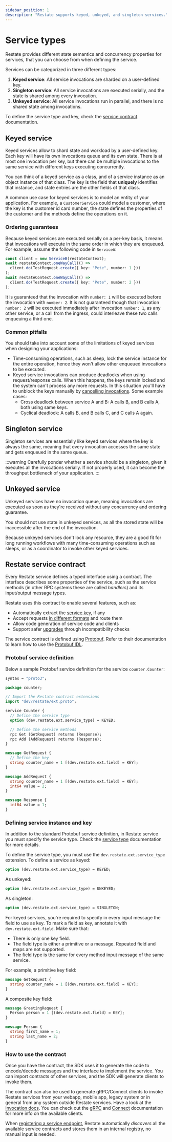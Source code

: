 ```yaml
---
sidebar_position: 1
description: "Restate supports keyed, unkeyed, and singleton services."
---
```


# Service types

Restate provides different state semantics and concurrency properties for services, that you can choose from when defining the service.

Services can be categorized in three different types:

1. **Keyed service**: All service invocations are sharded on a user-defined key.
2. **Singleton service**: All service invocations are executed serially, and the state is shared among every invocation.
3. **Unkeyed service**: All service invocations run in parallel, and there is no shared state among invocations.

To define the service type and key, check the [service contract](/services/service_type#restate-service-contract) documentation.

## Keyed service

Keyed services allow to shard state and workload by a user-defined key. Each key will have its own invocations queue and its own state. There is at most one invocation per key, but there can be multiple invocations to the same service with different keys executing concurrently.

You can think of a keyed service as a class, and of a service instance as an object instance of that class. The key is the field that **uniquely** identifies that instance, and state entries are the other fields of that class.

A common use case for keyed services is to model an entity of your application. For example, a `CustomerService` could model a customer, where the key is the customer id card number, the state defines the properties of the customer and the methods define the operations on it. 

### Ordering guarantees

Because keyed services are executed serially on a per-key basis, it means that invocations will execute in the same order in which they are enqueued. For example, assume the following code in `ServiceA`:

```typescript
const client = new ServiceB(restateContext);
await restateContext.oneWayCall(() =>
  client.do(TestRequest.create({ key: "Pete", number: 1 }))
);
await restateContext.oneWayCall(() =>
  client.do(TestRequest.create({ key: "Pete", number: 2 }))
);
```

It is guaranteed that the invocation with `number: 1` will be executed before the invocation with `number: 2`. It is not guaranteed though that invocation `number: 2` will be executed immediately after invocation `number: 1`, as any other service, or a call from the ingress, could interleave these two calls enqueuing a third one.

### Common pitfalls

You should take into account some of the limitations of keyed services when designing your applications:

* Time-consuming operations, such as sleep, lock the service instance for the entire operation, hence they won't allow other enqueued invocations to be executed.
* Keyed service invocations can produce deadlocks when using request/response calls. When this happens, the keys remain locked and the system can't process any more requests. In this situation you'll have to unblock the keys manually by [cancelling invocations](/services/invocation#cancel-an-invocation). Some example cases:
  * Cross deadlock between service A and B: A calls B, and B calls A, both using same keys.
  * Cyclical deadlock: A calls B, and B calls C, and C calls A again.

## Singleton service

Singleton services are essentially like keyed services where the key is always the same, meaning that every invocation accesses the same state and gets enqueued in the same queue.

:::warning
Carefully ponder whether a service should be a singleton, given it executes all the invocations serially. If not properly used, it can become the throughput bottleneck of your application.
:::

## Unkeyed service

Unkeyed services have no invocation queue, meaning invocations are executed as soon as they're received without any concurrency and ordering guarantee.

You should not use state in unkeyed services, as all the stored state will be inaccessible after the end of the invocation.

Because unkeyed services don't lock any resource, they are a good fit for long running workflows with many time-consuming operations such as sleeps, or as a coordinator to invoke other keyed services.

## Restate service contract

Every Restate service defines a typed interface using a contract. The interface describes some properties of the service, such as the service methods (in other RPC systems these are called _handlers_) and its input/output message types.

Restate uses this contract to enable several features, such as:

* Automatically extract the [service key](/services/service_type), if any
* Accept requests [in different formats](/services/invocation) and route them
* Allow code generation of service code and clients
* Support safer [upgrades](/services/upgrades-removal) through incompatibility checks

The service contract is defined using [Protobuf](https://protobuf.dev/programming-guides/proto3/#services). Refer to their documentation to learn how to use the [Protobuf IDL](https://protobuf.dev/programming-guides/proto3).

### Protobuf service definition

Below a sample Protobuf service definition for the service `counter.Counter`:

```protobuf
syntax = "proto3";

package counter;

// Import the Restate contract extensions
import "dev/restate/ext.proto";

service Counter {
  // Define the service type
  option (dev.restate.ext.service_type) = KEYED;

  // Define the service methods
  rpc Get (GetRequest) returns (Response);
  rpc Add (AddRequest) returns (Response);
}

message GetRequest {
  // Define the key
  string counter_name = 1 [(dev.restate.ext.field) = KEY];
}

message AddRequest {
  string counter_name = 1 [(dev.restate.ext.field) = KEY];
  int64 value = 2;
}

message Response {
  int64 value = 1;
}
```

### Defining service instance and key

In addition to the standard Protobuf service definition, in Restate service you must specify the service type. Check the [service type](/services/service_type) documentation for more details.

To define the service type, you must use the `dev.restate.ext.service_type` extension. To define a service as keyed:

```protobuf
option (dev.restate.ext.service_type) = KEYED;
```

As unkeyed:

```protobuf
option (dev.restate.ext.service_type) = UNKEYED;
```

As singleton:

```protobuf
option (dev.restate.ext.service_type) = SINGLETON;
```

For keyed services, you're required to specify in every input message the field to use as key. To mark a field as key, annotate it with `dev.restate.ext.field`. Make sure that:

* There is only one key field.
* The field type is either a primitive or a message. Repeated field and maps are not supported.
* The field type is the same for every method input message of the same service.

For example, a primitive key field:

```protobuf
message GetRequest {
  string counter_name = 1 [(dev.restate.ext.field) = KEY];
}
```

A composite key field:

```protobuf
message GreetingRequest {
  Person person = 1 [(dev.restate.ext.field) = KEY];
}

message Person {
  string first_name = 1;
  string last_name = 2;
}
```

### How to use the contract

Once you have the contract, the SDK uses it to generate the code to encode/decode messages and the interface to implement the service. You can import contracts of other services, and the SDK will generate clients to invoke them.

The contract can also be used to generate gRPC/Connect clients to invoke Restate services from your webapp, mobile app, legacy system or in general from any system outside Restate services. Have a look at the [invocation docs](/services/invocation). You can check out the [gRPC](https://grpc.io/docs/languages/) and [Connect](https://connect.build/docs/introduction) documentation for more info on the available clients.

When [registering a service endpoint](/services/registration), Restate automatically _discovers_ all the available service contracts and stores them in an internal registry, no manual input is needed. 
